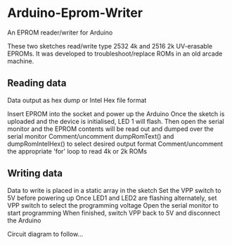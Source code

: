 # Arduino-Eprom-Writer
An EPROM reader/writer for Arduino

These two sketches read/write type 2532 4k and 2516 2k UV-erasable EPROMs. It was developed to troubleshoot/replace ROMs in an old arcade machine.

## Reading data
Data output as hex dump or Intel Hex file format

Insert EPROM into the socket and power up the Arduino
Once the sketch is uploaded and the device is initialised, LED 1 will flash.
Then open the serial monitor and the EPROM contents will be read out and dumped over the serial monitor
Comment/uncomment dumpRomText() and dumpRomIntelHex() to select desired output format
Comment/uncomment the appropriate 'for' loop to read 4k or 2k ROMs

## Writing data
Data to write is placed in a static array in the sketch
Set the VPP switch to 5V before powering up
Once LED1 and LED2 are flashing alternately, set VPP switch to select the programming voltage
Open the serial monitor to start programming
When finished, switch VPP back to 5V and disconnect the Arduino

Circuit diagram to follow...
